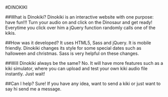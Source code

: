 #DINOKIKI

##What is Dinokiki? 
Dinokiki is an interactive website with one purpose: have fun!!!
Turn your audio on and click on the Dinosaur and get ready!
Everytime you click over him a jQuery function randomly calls one of the kikis.

##How was it developed? 
It uses HTML5, Sass and jQuery. It is mobile friendly.
Dinokiki changes its style for some special dates such as halloween and christmas. Sass is very helpful on these changes.

##Will Dinokiki always be the same? 
No. It will have more features such as a kiki simulator, where you can upload and test your own kiki audio file instantly. Just wait!

##Can I help?
Sure! If you have any idea, want to send a kiki or just want to say hi send me a message.

